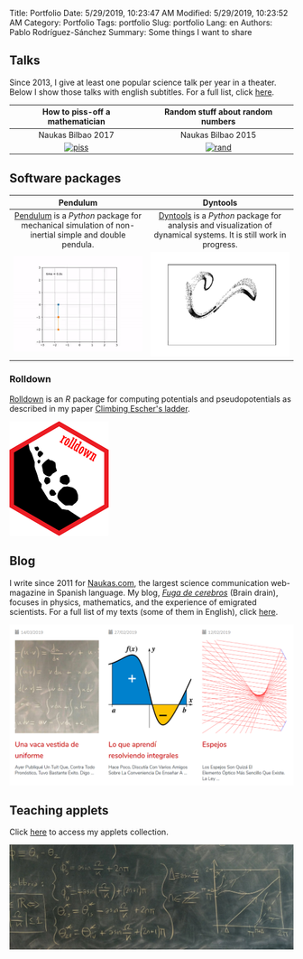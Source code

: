 Title: Portfolio
Date: 5/29/2019, 10:23:47 AM
Modified: 5/29/2019, 10:23:52 AM
Category: Portfolio
Tags: portfolio
Slug: portfolio
Lang: en
Authors: Pablo Rodríguez-Sánchez
Summary: Some things I want to share

## Talks
Since 2013, I give at least one popular science talk per year in a theater. Below I show those talks with english subtitles. For a full list, click [here](https://pabrod.github.io/pages/sci-comm-en.html#sci-comm).

|                  How to piss-off a mathematician                   |                Random stuff about random numbers                |
|:------------------------------------------------------------------:|:---------------------------------------------------------------:|
|                         Naukas Bilbao 2017                         |                       Naukas Bilbao 2015                        |
| [![piss](https://img.youtube.com/vi/RbXoYtQq3aY/0.jpg)][howtopiss] | [![rand](https://img.youtube.com/vi/6koBb_wKofw/0.jpg)][random] |

## Software packages

|                                                    Pendulum                                                     |                                                           Dyntools                                                            |
|:---------------------------------------------------------------------------------------------------------------:|:-----------------------------------------------------------------------------------------------------------------------------:|
| [Pendulum][pendulum] is a _Python_ package for mechanical simulation of non-inertial simple and double pendula. | [Dyntools][dyntools] is a _Python_ package for analysis and visualization of dynamical systems. It is still work in progress. |
|                            [![pendulum](../images/portfolio/nidouble.gif)][pendulum]                            |                                  [![attractor](../images/portfolio/attractor.gif)][dyntools]                                  |

### Rolldown
[Rolldown](https://github.com/PabRod/rolldown) is an _R_ package for computing potentials and pseudopotentials as described in my paper [Climbing Escher's ladder](https://arxiv.org/abs/1903.05615).

[![rolldown](../images/portfolio/rolldown.png)](https://github.com/PabRod/rolldown)

## Blog
I write since 2011 for [Naukas.com](https://naukas.com), the largest science communication web-magazine in Spanish language. My blog, [_Fuga de cerebros_](https://fuga.naukas.com) (Brain drain), focuses in physics, mathematics, and the experience of emigrated scientists. For a full list of my texts (some of them in English), click [here](https://pabrod.github.io/pages/sci-comm-en.html#sci-comm).

[![fuga](../images/portfolio/fuga.png)](https://fuga.naukas.com)

## Teaching applets
Click [here](https://fuga.naukas.com/categoria/ciencia-interactiva/) to access my applets collection.

[![black](../images/portfolio/blackboard.jpeg)](https://fuga.naukas.com/categoria/ciencia-interactiva/)

[howtopiss]:https://www.youtube.com/watch?v=RbXoYtQq3aY&yt%3Acc=on
[random]:https://www.youtube.com/watch?v=6koBb_wKofw&yt%3Acc=on
[pendulum]:https://github.com/PabRod/pendulum
[dyntools]:https://github.com/PabRod/phdtools
